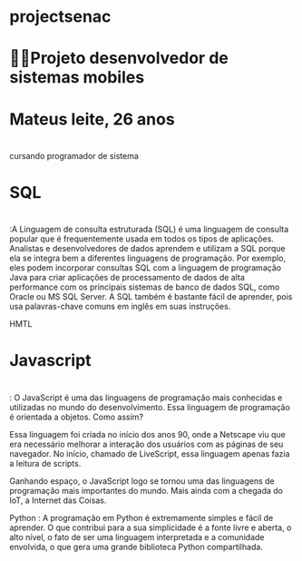 # projectsenac
<h1>👨‍💻Projeto desenvolvedor de sistemas mobiles <h1></h1>




  <h1>Mateus leite, 26 anos<h1></h1> 
  
  cursando programador de sistema 

 <h1> SQL <h1></h1>:A Linguagem de consulta estruturada (SQL) é uma linguagem de consulta popular que é frequentemente usada em todos os tipos de aplicações. Analistas e desenvolvedores de dados aprendem e utilizam a SQL porque ela se integra bem a diferentes linguagens de programação. Por exemplo, eles podem incorporar consultas SQL com a linguagem de programação Java para criar aplicações de processamento de dados de alta performance com os principais sistemas de banco de dados SQL, como Oracle ou MS SQL Server. A SQL também é bastante fácil de aprender, pois usa palavras-chave comuns em inglês em suas instruções.

  HMTL

 <h1>Javascript<H1></H1>:     O JavaScript é uma das linguagens de programação mais conhecidas e utilizadas no mundo do desenvolvimento. Essa linguagem de programação é orientada a objetos. Como assim?

Essa linguagem foi criada no início dos anos 90, onde a Netscape viu que era necessário melhorar a interação dos usuários com as páginas de seu navegador. No início, chamado de LiveScript, essa linguagem apenas fazia a leitura de scripts.

Ganhando espaço, o JavaScript logo se tornou uma das linguagens de programação mais importantes do mundo. Mais ainda com a chegada do IoT, a Internet das Coisas.

  
Python :   A programação em Python é extremamente simples e fácil de aprender. O que contribui para a sua simplicidade é a fonte livre e aberta, o alto nível, o fato de ser uma linguagem interpretada e a comunidade envolvida, o que gera uma grande biblioteca Python compartilhada.




